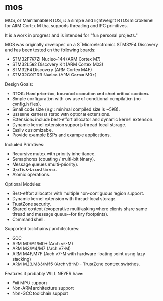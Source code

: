 # mos
MOS, or Maintainable RTOS, is a simple and lightweight RTOS microkernel for ARM Cortex M that supports threading and IPC primitives.

It is a work in progress and is intended for "fun personal projects."

MOS was originally developed on a STMicroelectronics STM32F4 Discovery and has been tested on the following boards:
* STM32F767ZI Nucleo-144 (ARM Cortex M7)
* STM32L562 Discovery Kit (ARM Cortex M33)
* STM32F4 Discovery (ARM Cortex M4F)
* STM32G071RB Nucleo (ARM Cortex M0+)

Design Goals:
* RTOS: Hard priorities, bounded execution and short critical sections.
* Simple configuration with low use of conditional compilation (no config.h files).
* Small code size (_e.g.:_ minimal compiled size is ~5KB).
* Baseline kernel is static with optional extensions.
* Extensions include best-effort allocator and dynamic kernel extension.
* Dynamic kernel extension supports thread-local storage.
* Easily customizable.
* Provide example BSPs and example applications.

Included Primitives:
* Recursive mutex with priority inheritance.
* Semaphores (counting / multi-bit binary).
* Message queues (multi-priority).
* SysTick-based timers.
* Atomic operations.

Optional Modules:
* Best-effort allocator with multiple non-contiguous region support.
* Dynamic kernel extension with thread-local storage.
* TrustZone security.
* Shared context (cooperative multitasking where clients share same thread and message queue--for tiny footprints).
* Command shell.

Supported toolchains / architectures:
* GCC
* ARM M0/M1/M0+ (Arch v6-M)
* ARM M3/M4/M7 (Arch v7-M)
* ARM M4F/M7F (Arch v7-M with hardware floating point using lazy stacking)
* ARM M23/M33/M55 (Arch v8-M) - TrustZone context switches.

Features it probably WILL NEVER have:
* Full MPU support
* Non-ARM architecture support
* Non-GCC toolchain support
